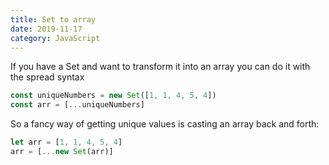 ```yaml
---
title: Set to array
date: 2019-11-17
category: JavaScript
---
```


If you have a Set and want to transform it into an array you can do it with the spread syntax

```js
const uniqueNumbers = new Set([1, 1, 4, 5, 4])
const arr = [...uniqueNumbers]
```

So a fancy way of getting unique values is casting an array back and forth:

```js
let arr = [1, 1, 4, 5, 4]
arr = [...new Set(arr)]
```
